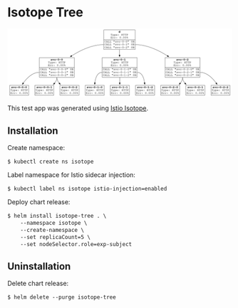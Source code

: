 # Isotope Tree

![App graph](./media/app-graph.png)

This test app was generated using [Istio Isotope](https://github.com/istio/tools/tree/master/isotope).

## Installation

Create namespace:

```
$ kubectl create ns isotope
```

Label namespace for Istio sidecar injection:

```
$ kubectl label ns isotope istio-injection=enabled
```

Deploy chart release:

```
$ helm install isotope-tree . \
    --namespace isotope \
    --create-namespace \
    --set replicaCount=5 \
    --set nodeSelector.role=exp-subject
```

## Uninstallation

Delete chart release:

```
$ helm delete --purge isotope-tree
```
